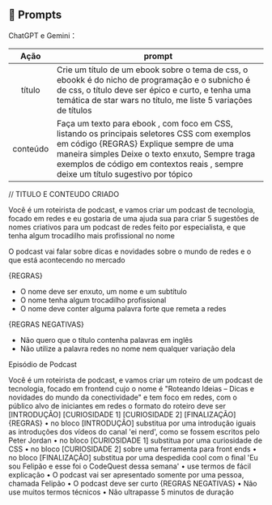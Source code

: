 ## 🧠 Prompts


ChatGPT e Gemini：

|   Ação   | prompt                                                                                                                                                                                                                                                                         |
| :------: | ------------------------------------------------------------------------------------------------------------------------------------------------------------------------------------------------------------------------------------------------------------------------------ |
|  título  | Crie um título de um ebook sobre o tema de css, o ebookk é do nicho de programação e o subnicho é de css, o título deve ser épico e curto, e tenha uma temática de star wars no título, me liste 5 variações de títulos                                                        |
| conteúdo | Faça um texto para ebook , com foco em CSS, listando os principais seletores CSS com exemplos em código {REGRAS} Explique sempre de uma maneira simples Deixe o texto enxuto, Sempre traga exemplos de código em contextos reais , sempre deixe um título sugestivo por tópico |

// TITULO E CONTEUDO CRIADO

Você é um roteirista de podcast, e vamos criar um podcast de tecnologia, focado em redes e eu gostaria de uma ajuda sua para criar 5 sugestões
de nomes criativos para um podcast de redes feito por especialista, e que tenha algum trocadilho mais profissional no nome

O podcast vai falar sobre dicas e novidades sobre o mundo de redes e o que está acontecendo no mercado

{REGRAS}

- O nome deve ser enxuto, um nome e um subtítulo
- O nome tenha algum trocadilho profissional 
- O nome deve conter alguma palavra forte que remeta a redes

{REGRAS NEGATIVAS}

- Não quero que o título contenha palavras em inglês
- Não utilize a palavra redes no nome nem qualquer variação dela

Episódio de Podcast

Você é um roteirista de podcast, e vamos criar um roteiro de um podcast de tecnologia, focado em frontend cujo o nome é "Roteando Ideias – Dicas e novidades do mundo da conectividade" e tem foco em redes, com o público alvo de iniciantes em redes
o formato do roteiro deve ser [INTRODUÇÃO] [CURIOSIDADE 1] [CURIOSIDADE 2] [FINALIZAÇÃO]
{REGRAS}
    • no bloco [INTRODUÇÃO] substitua por uma introdução iguais as introduções dos vídeos do canal 'ei nerd', como se fossem escritos pelo Peter Jordan 
    • no bloco [CURIOSIDADE 1] substitua por uma curiosidade de CSS 
    • no bloco [CURIOSIDADE 2] sobre uma ferramenta para front ends 
    • no bloco [FINALIZAÇÃO] substitua por uma despedida cool com o final 'Eu sou Felipão e esse foi o CodeQuest dessa semana' 
    • use termos de fácil explicação 
    • O podcast vai ser apresentado somente por uma pessoa, chamada Felipão 
    • O podcast deve ser curto 
{REGRAS NEGATIVAS}
    • Não use muitos termos técnicos 
    • Não ultrapasse 5 minutos de duração 
